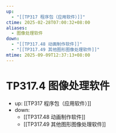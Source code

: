 ```yaml
---
up:
  - "[[TP317 程序包（应用软件）]]"
ctime: 2025-02-28T07:00:32+08:00
aliases:
  - 图像处理软件
down:
  - "[[TP317.48 动画制作软件]]"
  - "[[TP317.49 其他图形图像处理软件]]"
mtime: 2025-09-09T12:37:13+08:00
---
```


# TP317.4 图像处理软件

- up: [[TP317 程序包（应用软件）]]
- down:	
	- [[TP317.48 动画制作软件]]
	- [[TP317.49 其他图形图像处理软件]]
	
